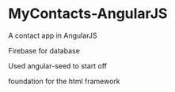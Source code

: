 # MyContacts-AngularJS
A contact app in AngularJS

Firebase for database

Used angular-seed to start off

foundation for the html framework
